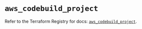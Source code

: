 # `aws_codebuild_project`

Refer to the Terraform Registry for docs: [`aws_codebuild_project`](https://registry.terraform.io/providers/hashicorp/aws/5.99.1/docs/resources/codebuild_project).

